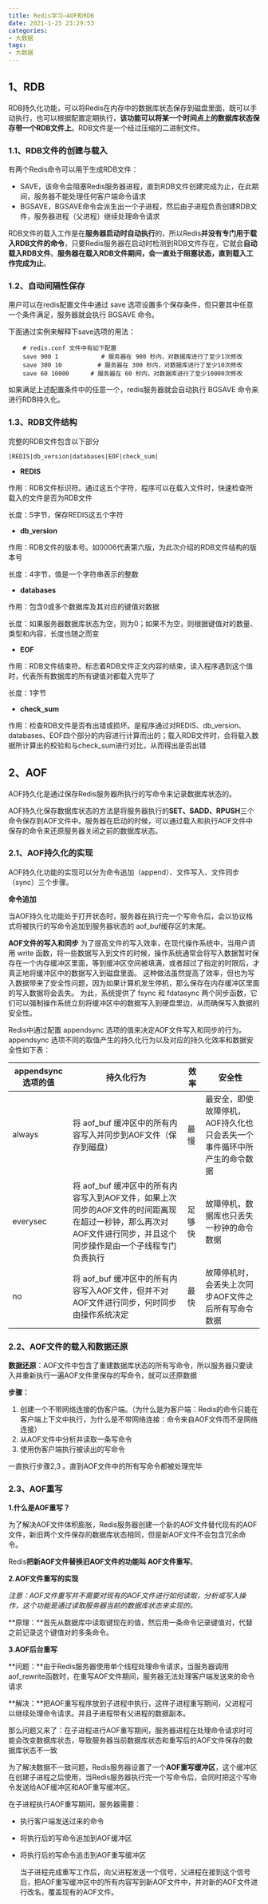 ```yaml
---
title: Redis学习—AOF和RDB
date: 2021-1-25 23:29:53
categories:
- 大数据
tags:
- 大数据
---
```


## 1、RDB

 RDB持久化功能，可以将Redis在内存中的数据库状态保存到磁盘里面，既可以手动执行，也可以根据配置定期执行，**该功能可以将某一个时间点上的数据库状态保存带一个RDB文件上**。RDB文件是一个经过压缩的二进制文件。

### 1.1、RDB文件的创建与载入

有两个Redis命令可以用于生成RDB文件：

- SAVE，该命令会阻塞Redis服务器进程，直到RDB文件创建完成为止，在此期间，服务器不能处理任何客户端命令请求
- BGSAVE，BGSAVE命令会派生出一个子进程，然后由子进程负责创建RDB文件，服务器进程（父进程）继续处理命令请求

 RDB文件的载入工作是在**服务器启动时自动执行**的，所以Redis**并没有专门用于载入RDB文件的命令**，只要Redis服务器在启动时检测到RDB文件存在，它就会**自动载入RDB文件**。**服务器在载入RDB文件期间，会一直处于阻塞状态，直到载入工作完成为止**。

### 1.2、自动间隔性保存

用户可以在redis配置文件中通过 save 选项设置多个保存条件，但只要其中任意一个条件满足，服务器就会执行 BGSAVE 命令。

下面通过实例来解释下save选项的用法：



```shell
    # redis.conf 文件中有如下配置    
    save 900 1            # 服务器在 900 秒内，对数据库进行了至少1次修改
    save 300 10          # 服务器在 300 秒内，对数据库进行了至少10次修改
    save 60 10000      # 服务器在 60 秒内，对数据库进行了至少10000次修改
```

如果满足上述配置条件中的任意一个，redis服务器就会自动执行 BGSAVE 命令来进行RDB持久化。

### 1.3、RDB文件结构

完整的RDB文件包含以下部分



```shell
|REDIS|db_version|databases|EOF|check_sum|
```

- **REDIS**

作用：RDB文件标识符。通过这五个字符，程序可以在载入文件时，快速检查所载入的文件是否为RDB文件

长度：5字节，保存REDIS这五个字符

- **db_version**

作用：RDB文件的版本号。如0006代表第六版，为此次介绍的RDB文件结构的版本号

长度：4字节，值是一个字符串表示的整数

- **databases**

作用：包含0或多个数据库及其对应的键值对数据

长度：如果服务器数据库状态为空，则为0；如果不为空，则根据键值对的数量、类型和内容，长度也随之而变

- **EOF**

作用：RDB文件结束符。标志着RDB文件正文内容的结束，读入程序遇到这个值时，代表所有数据库的所有键值对都载入完毕了

长度：1字节

- **check_sum**

作用：检查RDB文件是否有出错或损坏。是程序通过对REDIS、db_version、databases、EOF四个部分的内容进行计算而出的；载入RDB文件时，会将载入数据所计算出的校验和与check_sum进行对比，从而得出是否出错

## 2、AOF

AOF持久化是通过保存Redis服务器所执行的写命令来记录数据库状态的。

AOF持久化保存数据库状态的方法是将服务器执行的**SET、SADD、RPUSH**三个命令保存到AOF文件中。服务器在启动的时候，可以通过载入和执行AOF文件中保存的命令来还原服务器关闭之前的数据库状态。

### 2.1、AOF持久化的实现

AOF持久化功能的实现可以分为命令追加（append）、文件写入、文件同步（sync）三个步骤。

**命令追加**

当AOF持久化功能处于打开状态时，服务器在执行完一个写命令后，会以协议格式将被执行的写命令追加到服务器状态的 aof_buf缓存区的末尾。

**AOF文件的写入和同步**
为了提高文件的写入效率，在现代操作系统中，当用户调用 write 函数，将一些数据写入到文件的时候，操作系统通常会将写入数据暂时保存在一个内存缓冲区里面，等到缓冲区空间被填满，或者超过了指定的时限后，才真正地将缓冲区中的数据写入到磁盘里面。
这种做法虽然提高了效率，但也为写入数据带来了安全性问题，因为如果计算机发生停机，那么保存在内存缓冲区里面的写入数据将会丢失。
为此，系统提供了 fsync 和 fdatasync 两个同步函数，它们可以强制操作系统立刻将缓冲区中的数据写入到硬盘里边，从而确保写入数据的安全性。

Redis中通过配置 appendsync 选项的值来决定AOF文件写入和同步的行为。
appendsync 选项不同的取值产生的持久化行为以及对应的持久化效率和数据安全性如下表：

| appendsync选项的值 | 持久化行为                                                   | 效率   | 安全性                                                       |
| ------------------ | ------------------------------------------------------------ | ------ | ------------------------------------------------------------ |
| always             | 将 aof_buf 缓冲区中的所有内容写入并同步到AOF文件（保存到磁盘） | 最慢   | 最安全，即使故障停机，AOF持久化也只会丢失一个事件循环中所产生的命令数据 |
| everysec           | 将 aof_buf 缓冲区中的所有内容写入到AOF文件，如果上次同步的AOF文件的时间距离现在超过一秒钟，那么再次对AOF文件进行同步，并且这个同步操作是由一个子线程专门负责执行 | 足够快 | 故障停机，数据库也只丢失一秒钟的命令数据                     |
| no                 | 将 aof_buf 缓冲区中的所有内容写入AOF文件，但并不对AOF文件进行同步，何时同步由操作系统决定 | 最快   | 故障停机时，会丢失上次同步AOF文件之后所有写命令数据          |

### 2.2、AOF文件的载入和数据还原

**数据还原**：AOF文件中包含了重建数据库状态的所有写命令，所以服务器只要读入并重新执行一遍AOF文件里保存的写命令，就可以还原数据

**步骤：**

1. 创建一个不带网络连接的伪客户端。（为什么是为客户端：Redis的命令只能在客户端上下文中执行，为什么是不带网络连接：命令来自AOF文件而不是网络连接）
2. 从AOF文件中分析并读取一条写命令
3. 使用伪客户端执行被读出的写命令

一直执行步骤2,3 。直到AOF文件中的所有写命令都被处理完毕

### 2.3、AOF重写

**1.什么是AOF重写？**

为了解决AOF文件体积膨胀，Redis服务器创建一个新的AOF文件替代现有的AOF文件，新旧两个文件保存的数据库状态相同，但是新AOF文件不会包含冗余命令。

Redis**把新AOF文件替换旧AOF文件的功能叫 AOF文件重写**。

**2.AOF文件重写的实现**

*注意：AOF文件重写并不需要对现有的AOF文件进行如何读取，分析或写入操作，这个功能是通过读取服务器当前的数据库状态来实现的。*

**原理：**首先从数据库中读取键现在的值，然后用一条命令记录键值对，代替之前记录这个键值对的多条命令。

**3.AOF后台重写**

**问题：**由于Redis服务器使用单个线程处理命令请求，当服务器调用aof_rewrite函数时，在重写AOF文件期间，服务器无法处理客户端发送来的命令请求

**解决：**把AOF重写程序放到子进程中执行，这样子进程重写期间，父进程可以继续处理命令请求。并且子进程带有父进程的数据副本。

那么问题又来了：在子进程进行AOF重写期间，服务器进程在处理命令请求时可能会改变数据库状态，导致服务器当前数据库状态和重写后的AOF文件保存的数据库状态不一致

为了解决数据不一致问题，Redis服务器设置了一个**AOF重写缓冲区**，这个缓冲区在创建子进程之后使用，当Redis服务器执行完一个写命令后，会同时把这个写命令发送给AOF缓冲区和AOF重写缓冲区。

在子进程执行AOF重写期间，服务器需要：

- 执行客户端发送过来的命令

- 将执行后的写命令追加到AOF缓冲区

- 将执行后的写命令追击到AOF重写缓冲区

  当子进程完成重写工作后，向父进程发送一个信号，父进程在接到这个信号后，把AOF重写缓冲区中的所有内容写到新AOF文件中，并对新的AOF文件进行改名，覆盖现有的AOF文件。